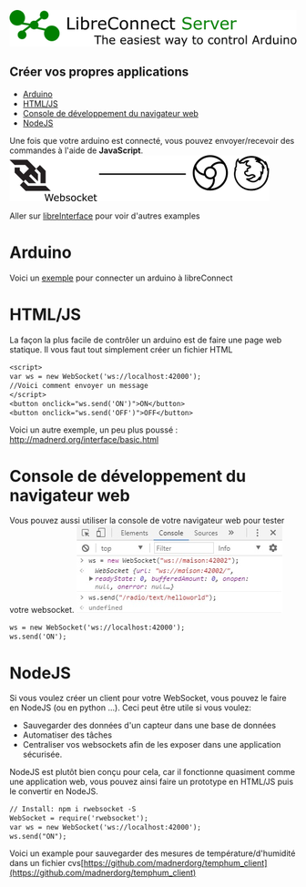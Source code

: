 [![LibreConnect Banner](https://github.com/madnerdorg/libreconnect/raw/master/doc/img/libreconnect_banner.png)](https://github.com/madnerdorg/libreconnect/blob/master/readme_fr.md) 

Créer vos propres applications
--------------
<!-- TOC -->

- [Arduino](#arduino)
- [HTML/JS](#htmljs)
- [Console de développement du navigateur web](#console-de-développement-du-navigateur-web)
- [NodeJS](#nodejs)

<!-- /TOC -->

Une fois que votre arduino est connecté, vous pouvez envoyer/recevoir des commandes à l'aide de **JavaScript**.         
![Websocket Browsers](../img/websocket_browsers.png)         

Aller sur [libreInterface](https://github.com/madnerdorg/libreinterface) pour voir d'autres examples

# Arduino
Voici un [exemple](https://github.com/madnerdorg/test/blob/master/test/test.ino) pour connecter un arduino à libreConnect

# HTML/JS
La façon la plus facile de contrôler un arduino est de faire une page web statique.
Il vous faut tout simplement créer un fichier HTML
```
<script>
var ws = new WebSocket('ws://localhost:42000');
//Voici comment envoyer un message
</script>
<button onclick="ws.send('ON')">ON</button>
<button onclick="ws.send('OFF')">OFF</button>
```
Voici un autre exemple, un peu plus poussé : http://madnerd.org/interface/basic.html    

# Console de développement du navigateur web
Vous pouvez aussi utiliser la console de votre navigateur web pour tester votre websocket.
![Chrome console](../img/chrome_console.jpg)
```
ws = new WebSocket('ws://localhost:42000');
ws.send('ON');
```

# NodeJS
Si vous voulez créer un client pour votre WebSocket, vous pouvez le faire en NodeJS (ou en python ...). Ceci peut être utile si vous voulez:
* Sauvegarder des données d'un capteur dans une base de données
* Automatiser des tâches
* Centraliser vos websockets afin de les exposer dans une application sécurisée.

NodeJS est plutôt bien conçu pour cela, car il fonctionne quasiment comme une application web, vous pouvez ainsi faire un prototype en HTML/JS puis le convertir en NodeJS.
 
```
// Install: npm i rwebsocket -S
WebSocket = require('rwebsocket');
var ws = new WebSocket('ws://localhost:42000');
ws.send("ON");
```
Voici un example pour sauvegarder des mesures de température/d'humidité dans un fichier cvs[https://github.com/madnerdorg/temphum_client](https://github.com/madnerdorg/temphum_client)

